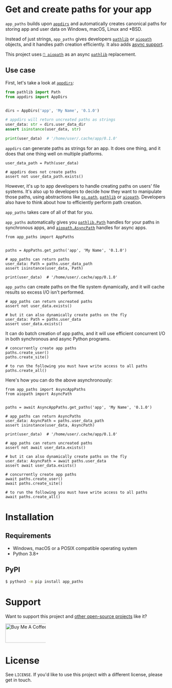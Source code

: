 # Get and create paths for your app
`app_paths` builds upon [`appdirs`](https://pypi.org/project/appdirs/) and automatically creates canonical paths for storing app and user data on Windows, macOS, Linux and *BSD.

Instead of just strings, `app_paths` gives developers [`pathlib`](https://docs.python.org/3/library/pathlib.html) or [`aiopath`](https://github.com/alexdelorenzo/aiopath) objects, and it handles path creation efficiently. It also adds [async support](https://www.python.org/dev/peps/pep-0492/).

This project uses [`📁 aiopath`](https://github.com/alexdelorenzo/aiopath) as an async [`pathlib`](https://docs.python.org/3/library/pathlib.html) replacement.

## Use case
First, let's take a look at [`appdirs`](https://pypi.org/project/appdirs/):
```python
from pathlib import Path
from appdirs import AppDirs


dirs = AppDirs('app', 'My Name', '0.1.0')

# appdirs will return uncreated paths as strings
user_data: str = dirs.user_data_dir
assert isinstance(user_data, str)

print(user_data)  # '/home/user/.cache/app/0.1.0'
```

`appdirs` can generate paths as strings for an app. It does one thing, and it does that one thing well on multiple platforms.

```python3
user_data_path = Path(user_data)

# appdirs does not create paths
assert not user_data_path.exists()
```

However, it's up to app developers to handle creating paths on users' file systems. It's also up to developers to decide how they want to manipulate those paths, using abstractions like [`os.path`](https://docs.python.org/3/library/os.path.html), [`pathlib`](https://docs.python.org/3/library/pathlib.html) or [`aiopath`](https://github.com/alexdelorenzo/aiopath). Developers also have to think about how to efficiently perform path creation.

`app_paths` takes care of all of that for you.

`app_paths` automatically gives you [`pathlib.Path`](https://docs.python.org/3/library/pathlib.html) handles for your paths in synchronous apps, and [`aiopath.AsyncPath`](https://github.com/alexdelorenzo/aiopath) handles for async apps. 

```python3
from app_paths import AppPaths


paths = AppPaths.get_paths('app', 'My Name', '0.1.0')

# app_paths can return paths
user_data: Path = paths.user_data_path
assert isinstance(user_data, Path)

print(user_data)  # '/home/user/.cache/app/0.1.0'
```

`app_paths` can create paths on the file system dynamically, and it will cache results so excess I/O isn't performed.

```python3
# app_paths can return uncreated paths
assert not user_data.exists()

# but it can also dynamically create paths on the fly
user_data: Path = paths.user_data
assert user_data.exists()
```

It can do batch creation of app paths, and it will use efficient concurrent I/O in both synchronous and async Python programs.

```python3
# concurrently create app paths
paths.create_user()
paths.create_site()

# to run the following you must have write access to all paths
paths.create_all()
```

Here's how you can do the above asynchronously:
```python3
from app_paths import AsyncAppPaths
from aiopath import AsyncPath


paths = await AsyncAppPaths.get_paths('app', 'My Name', '0.1.0')

# app_paths can return AsyncPaths
user_data: AsyncPath = paths.user_data_path
assert isinstance(user_data, AsyncPath)

print(user_data)  # '/home/user/.cache/app/0.1.0'

# app_paths can return uncreated paths
assert not await user_data.exists()

# but it can also dynamically create paths on the fly
user_data: AsyncPath = await paths.user_data
assert await user_data.exists()

# concurrently create app paths
await paths.create_user()
await paths.create_site()

# to run the following you must have write access to all paths
await paths.create_all()
```

# Installation
## Requirements
 - Windows, macOS or a POSIX compatible operating system
 - Python 3.8+

## PyPI
```bash
$ python3 -m pip install app_paths
```

# Support
Want to support this project and [other open-source projects](https://github.com/alexdelorenzo) like it?

<a href="https://www.buymeacoffee.com/alexdelorenzo" target="_blank"><img src="https://cdn.buymeacoffee.com/buttons/v2/default-yellow.png" alt="Buy Me A Coffee" height="60px" style="height: 60px !important;width: 217px !important;max-width:25%" ></a>

# License
See `LICENSE`. If you'd like to use this project with a different license, please get in touch.
